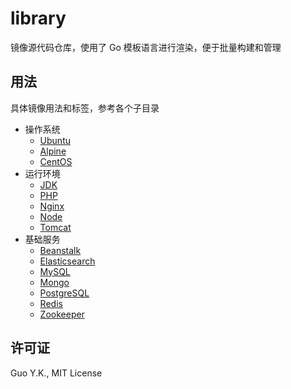 # library
镜像源代码仓库，使用了 Go 模板语言进行渲染，便于批量构建和管理

## 用法

具体镜像用法和标签，参考各个子目录

* 操作系统
    * [Ubuntu](https://github.com/acicn/library/tree/latest/ubuntu)
    * [Alpine](https://github.com/acicn/library/tree/latest/alpine)
    * [CentOS](https://github.com/acicn/library/tree/latest/centos)
* 运行环境
    * [JDK](https://github.com/acicn/library/tree/latest/jdk)
    * [PHP](https://github.com/acicn/library/tree/latest/php)
    * [Nginx](https://github.com/acicn/library/tree/latest/nginx)
    * [Node](https://github.com/acicn/library/tree/latest/node)
    * [Tomcat](https://github.com/acicn/library/tree/latest/tomcat)
* 基础服务
    * [Beanstalk](https://github.com/acicn/library/tree/latest/beanstalk)
    * [Elasticsearch](https://github.com/acicn/library/tree/latest/elasticsearch)
    * [MySQL](https://github.com/acicn/library/tree/latest/mysql)
    * [Mongo](https://github.com/acicn/library/tree/latest/mongo)
    * [PostgreSQL](https://github.com/acicn/library/tree/latest/postgres)
    * [Redis](https://github.com/acicn/library/tree/latest/redis)
    * [Zookeeper](https://github.com/acicn/library/tree/latest/zookeeper)

## 许可证

Guo Y.K., MIT License
